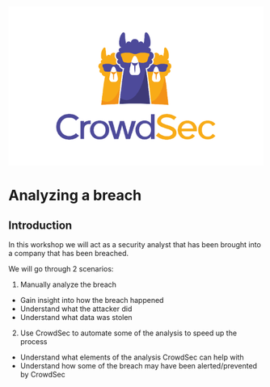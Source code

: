 ![CrowdSec Logo](./assets/logo_crowdsec.png)

# Analyzing a breach

## Introduction

In this workshop we will act as a security analyst that has been brought into a company that has been breached.

We will go through 2 scenarios:
1) Manually analyze the breach
* Gain insight into how the breach happened
* Understand what the attacker did
* Understand what data was stolen
2) Use CrowdSec to automate some of the analysis to speed up the process
* Understand what elements of the analysis CrowdSec can help with
* Understand how some of the breach may have been alerted/prevented by CrowdSec


